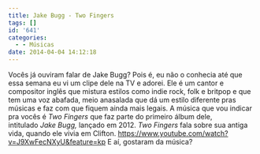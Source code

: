 ```yaml
---
title: Jake Bugg - Two Fingers
tags: []
id: '641'
categories:
  - - Músicas
date: 2014-04-04 14:12:18
---
```


Vocês já ouviram falar de Jake Bugg? Pois é, eu não o conhecia até que essa semana eu vi um clipe dele na TV e adorei. Ele é um cantor e compositor inglês que mistura estilos como indie rock, folk e britpop e que tem uma voz abafada, meio anasalada que dá um estilo diferente pras músicas e faz com que fiquem ainda mais legais. A música que vou indicar pra vocês é _Two Fingers_ que faz parte do primeiro álbum dele, intitulado _Jake Bugg,_ lançado em 2012. _Two Fingers_ fala sobre sua antiga vida, quando ele vivia em Clifton. https://www.youtube.com/watch?v=J9XwFecNXyU&feature=kp E aí, gostaram da música?